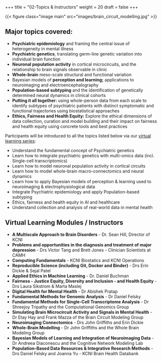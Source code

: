 +++
title = "02-Topics & Instructors"
weight = 20
draft = false
+++

{{< figure class="image main" src="images/brain_circuit_modelling.jpg" >}}

## Major topics covered:

- **Psychiatric epidemiology** and framing the central issue of heterogeneity in mental illness  
- **Psychiatric genetics**, translating germ-line genetic variation into individual brain function  
- **Neuronal population activity** in cortical microcircuits, and the relationship to brain signals observable in clinic  
- **Whole-brain** meso-scale structural and functional variation  
- Bayesian models of **perception and learning;** applications to neuroimaging and electroencephalography
- **Population-based subtyping** and the identification of genetically determined neural dynamics in clinical cohorts  
- **Putting it all together:** using whole-person data from each scale to identify subtypes of psychiatric patients with
distinct symptomatic and functional trajectories using biostatistical approaches 
- **Ethics, Fairness and Health Equity:** Explore the ethical dimensions of data collection, curation and model building and their impact on fairness and health equity using concrete tools and best practices 

Participants will be introduced to all the topics listed below via our [virtual learning series](https://kcniconfluence.camh.ca/display/ED/KCNI+School+Virtual+Learning+Series):

- Understand the fundamental concept of Psychiatric genetics
- Learn how to integrate psychiatric genetics  with multi-omics data (incl.  Single-cell transcriptomics)
- Learn how to model neuronal population activity in cortical circuits
- Learn how to model whole-brain macro-connectomics and neural dynamics
- Learn how to apply Bayesian models of perception & learning used to neuroimaging & electrophysiological data
- Integrate Psychiatric epidemiology and apply Population-based subtyping
- Ethics, fairness and health equity in Al and healthcare
- Understand collection and analysis of real-world data in mental health 

## Virtual Learning Modules / Instructors

- **A Multiscale Approach to Brain Disorders** - Dr. Sean Hill, Director of KCNI
- **Problems and opportunities in the diagnosis and treatment of major depression** - Drs Victor Tang and Brett Jones  - Clinician Scientists at CAMH
- **Computing Fundamentals** - KCNI Biostatics and KCNI Operations
- **Reproducible Science (including Git, Docker and Binder)**  - Drs Erin Dickie & Sejal Patel
- **Applied Ethics in Machine Learning**  - Dr. Daniel Buchman  
- **Fairness -  Justice Equity, Diversity and Inclusion -  and Health Equity**  - Drs  Laura Sikstrom & Marta Maslej 
- **Digital Health for Mental Health** - Dr Abishek Pratap
- **Fundamental Methods for Genomic Analysis** - Dr Daniel Felsky
- **Fundamental Methods for Single-Cell Transcriptome Analysis** - Dr Shreejoy Tripathy and the Computational Genomics Group
- **Simulating Brain Microcircuit Activity and Signals in Mental Health** - Dr Etay Hay and Frank Mazza of the Brain Circuit Modeling Group
- **Neuroimaging Connectomics** - Drs John Griffiths and Erin Dickie
- **Whole-Brain Modelling** - Dr John Griffiths and the Whole Brain Modeling Group
- **Bayesian Models of Learning and Integration of Neuroimaging Data** - Dr Andreea Diaconescu and the Cognitive Network Modeling Lab
- **Population-Based Data Resources & Integrative Research Methods** - Drs Daniel Felsky and Joanna Yu - KCNI Brain Health Databank
  



 

